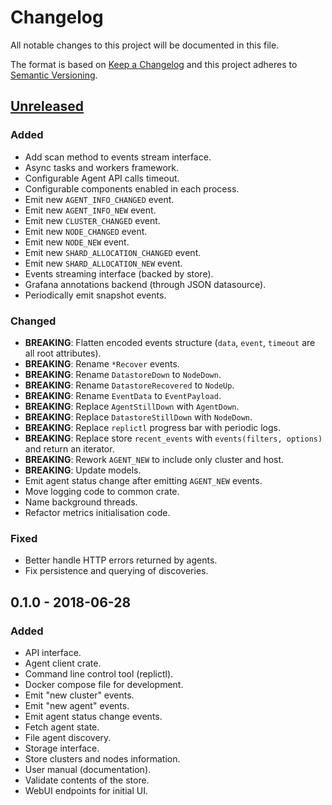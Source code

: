 # Changelog
All notable changes to this project will be documented in this file.

The format is based on [Keep a Changelog](http://keepachangelog.com/en/1.0.0/)
and this project adheres to [Semantic Versioning](http://semver.org/spec/v2.0.0.html).

## [Unreleased]
### Added
- Add scan method to events stream interface.
- Async tasks and workers framework.
- Configurable Agent API calls timeout.
- Configurable components enabled in each process.
- Emit new `AGENT_INFO_CHANGED` event.
- Emit new `AGENT_INFO_NEW` event.
- Emit new `CLUSTER_CHANGED` event.
- Emit new `NODE_CHANGED` event.
- Emit new `NODE_NEW` event.
- Emit new `SHARD_ALLOCATION_CHANGED` event.
- Emit new `SHARD_ALLOCATION_NEW` event.
- Events streaming interface (backed by store).
- Grafana annotations backend (through JSON datasource).
- Periodically emit snapshot events.

### Changed
- **BREAKING**: Flatten encoded events structure (`data`, `event`, `timeout` are all root attributes).
- **BREAKING**: Rename `*Recover` events.
- **BREAKING**: Rename `DatastoreDown` to `NodeDown`.
- **BREAKING**: Rename `DatastoreRecovered` to `NodeUp`.
- **BREAKING**: Rename `EventData` to `EventPayload`.
- **BREAKING**: Replace `AgentStillDown` with `AgentDown`.
- **BREAKING**: Replace `DatastoreStillDown` with `NodeDown`.
- **BREAKING**: Replace `replictl` progress bar with periodic logs.
- **BREAKING**: Replace store `recent_events` with `events(filters, options)` and return an iterator.
- **BREAKING**: Rework `AGENT_NEW` to include only cluster and host.
- **BREAKING**: Update models.
- Emit agent status change after emitting `AGENT_NEW` events.
- Move logging code to common crate.
- Name background threads.
- Refactor metrics initialisation code.

### Fixed
- Better handle HTTP errors returned by agents.
- Fix persistence and querying of discoveries.

## 0.1.0 - 2018-06-28
### Added
- API interface.
- Agent client crate.
- Command line control tool (replictl).
- Docker compose file for development.
- Emit "new cluster" events.
- Emit "new agent" events.
- Emit agent status change events.
- Fetch agent state.
- File agent discovery.
- Storage interface.
- Store clusters and nodes information.
- User manual (documentation).
- Validate contents of the store.
- WebUI endpoints for initial UI.


[Unreleased]: https://github.com/replicante-io/replicante/compare/v0.1.0...HEAD
